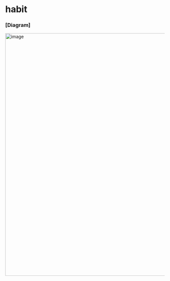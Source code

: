 # habit

### [Diagram]

<img width="768" alt="image" src="https://user-images.githubusercontent.com/68941921/205787344-0e40c494-8164-4a23-bf16-2906de8c5f56.png">
